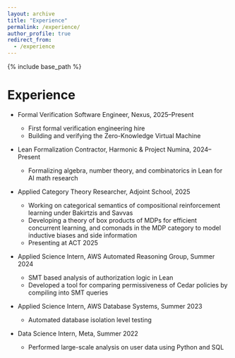 ```yaml
---
layout: archive
title: "Experience"
permalink: /experience/
author_profile: true
redirect_from:
  - /experience
---
```


{% include base_path %}

Experience
======
* Formal Verification Software Engineer, Nexus, 2025–Present  
  * First formal verification engineering hire
  * Building and verifying the Zero-Knowledge Virtual Machine

* Lean Formalization Contractor, Harmonic & Project Numina, 2024–Present  
  * Formalizing algebra, number theory, and combinatorics in Lean for AI math research

* Applied Category Theory Researcher, Adjoint School, 2025  
  * Working on categorical semantics of compositional reinforcement learning under Bakirtzis and Savvas
  * Developing a theory of box products of MDPs for efficient concurrent learning, and comonads in the MDP category to model inductive biases and side information
  * Presenting at ACT 2025

* Applied Science Intern, AWS Automated Reasoning Group, Summer 2024  
  * SMT based analysis of authorization logic in Lean
  * Developed a tool for comparing permissiveness of Cedar policies by compiling into SMT queries

* Applied Science Intern, AWS Database Systems, Summer 2023  
  * Automated database isolation level testing

* Data Science Intern, Meta, Summer 2022  
  * Performed large-scale analysis on user data using Python and SQL